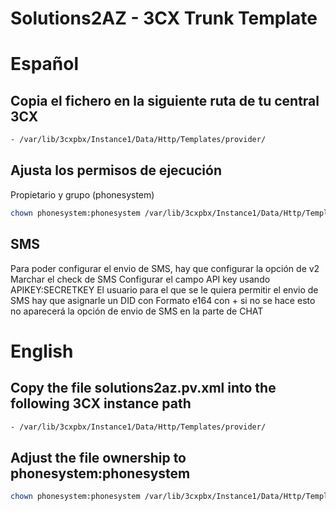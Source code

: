 # Solutions2AZ - 3CX Trunk Template

# Español
## Copia el fichero en la siguiente ruta de tu central 3CX
```bash
- /var/lib/3cxpbx/Instance1/Data/Http/Templates/provider/
```
## Ajusta los permisos de ejecución
Propietario y grupo (phonesystem)
```bash
chown phonesystem:phonesystem /var/lib/3cxpbx/Instance1/Data/Http/Templates/provider/solutions2az.pv.xml
```

## SMS
Para poder configurar el envio de SMS, hay que configurar la opción de v2
Marchar el check de SMS
Configurar el campo API key usando APIKEY:SECRETKEY
El usuario para el que se le quiera permitir el envio de SMS hay que asignarle un DID con Formato e164 con +
si no se hace esto no aparecerá la opción de envio de SMS en la parte de CHAT

# English
## Copy the file solutions2az.pv.xml into the following 3CX instance path
```bash
- /var/lib/3cxpbx/Instance1/Data/Http/Templates/provider/
```
## Adjust the file ownership to phonesystem:phonesystem
```bash
chown phonesystem:phonesystem /var/lib/3cxpbx/Instance1/Data/Http/Templates/provider/solutions2az.pv.xml
```

